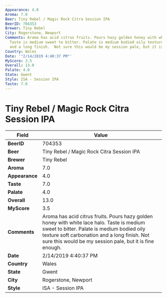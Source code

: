 ```yaml
---
Appearance: 4.0
Aroma: 7.0
Beer: Tiny Rebel / Magic Rock Citra Session IPA
BeerID: 704353
Brewer: Tiny Rebel
City: Rogerstone, Newport
Comments: Aroma has acid citrus fruits. Pours hazy golden honey with white lace halo.
  Taste is medium sweet to bitter. Palate is medium bodied oily texture soft carbonation
  and a long finish.  Not sure this would be my session pale, but it is fine enough.
Country: Wales
Date: '"2/14/2019 4:40:37 PM"'
MyScore: 3.5
Overall: 13.0
Palate: 4.0
State: Gwent
Style: ISA - Session IPA
Taste: 7.0
---
```


# Tiny Rebel / Magic Rock Citra Session IPA

| Field         | Value |
|---------------|-------|
| **BeerID** | 704353 |
| **Beer** | Tiny Rebel / Magic Rock Citra Session IPA |
| **Brewer** | Tiny Rebel |
| **Aroma** | 7.0 |
| **Appearance** | 4.0 |
| **Taste** | 7.0 |
| **Palate** | 4.0 |
| **Overall** | 13.0 |
| **MyScore** | 3.5 |
| **Comments** | Aroma has acid citrus fruits. Pours hazy golden honey with white lace halo. Taste is medium sweet to bitter. Palate is medium bodied oily texture soft carbonation and a long finish.  Not sure this would be my session pale, but it is fine enough. |
| **Date** | 2/14/2019 4:40:37 PM |
| **Country** | Wales |
| **State** | Gwent |
| **City** | Rogerstone, Newport |
| **Style** | ISA - Session IPA |
